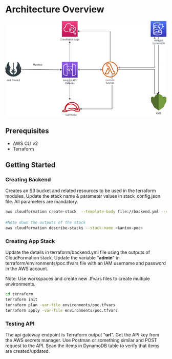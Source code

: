 # Architecture Overview

![Alt text](docs/AWS-Architecture.png?raw=true)


## 

## Prerequisites
- AWS CLI v2
- Terraform

## Getting Started

### Creating Backend

Creates an S3 bucket and related resources to be used in the terraform modules. 
Update the stack name & parameter values in stack_config.json file. All parameters are mandatory.

```bash
aws cloudformation create-stack  --template-body file://backend.yml --cli-input-json file://stack_config.json

#Note down the outputs of the stack 
aws cloudformation describe-stacks --stack-name <kantox-poc>
```

### Creating App Stack

Update the details in terraform/backend.yml file using the outputs of CloudFormation stack.
Update the variable "**admin**" in terraform/environments/poc.tfvars file with an IAM username and password in the AWS account.  

Note: Use workspaces and create new .tfvars files to create multiple environments.
```bash
cd terraform
terraform init
terraform plan -var-file environments/poc.tfvars
terraform apply -var-file environments/poc.tfvars
```

### Testing API

The api gateway endpoint is Terraform output "**url**". Get the API key from the AWS secrets manager.
Use Postman or something similar and POST request to the API. 
Scan the items in DynamoDB table to verify that items are created/updated.